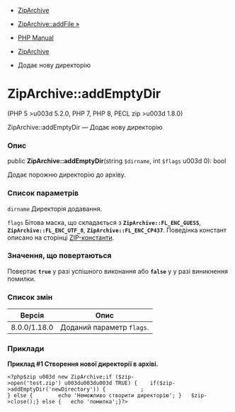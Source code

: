 - [ZipArchive](class.ziparchive.md)
- [ZipArchive::addFile »](ziparchive.addfile.md)

- [PHP Manual](index.md)
- [ZipArchive](class.ziparchive.md)
- Додає нову директорію

# ZipArchive::addEmptyDir

(PHP 5 \>u003d 5.2.0, PHP 7, PHP 8, PECL zip \>u003d 1.8.0)

ZipArchive::addEmptyDir — Додає нову директорію

### Опис

public **ZipArchive::addEmptyDir**(string `$dirname`, int `$flags` u003d 0):
bool

Додає порожню директорію до архіву.

### Список параметрів

`dirname`
Директорія додавання.

`flags`
Бітова маска, що складається з **`ZipArchive::FL_ENC_GUESS`**,
**`ZipArchive::FL_ENC_UTF_8`**, **`ZipArchive::FL_ENC_CP437`**.
Поведінка констант описано на сторінці
[ZIP-константи](zip.constants.md).

### Значення, що повертаються

Повертає **`true`** у разі успішного виконання або **`false`** у
у разі виникнення помилки.

### Список змін

| Версія | Опис |
|----------------|----------------------------|
| 8.0.0/1.18.0 | Доданий параметр `flags`. |

### Приклади

**Приклад #1 Створення нової директорії в архіві.**

`<?php$zip u003d new ZipArchive;if ($zip->open('test.zip') u003du003du003d TRUE) {    if($zip->addEmptyDir('newDirectory')) {           ; } else {        echo 'Неможливо створити директорію'; }   $zip->close();} else {   echo 'помилка';}?> `
